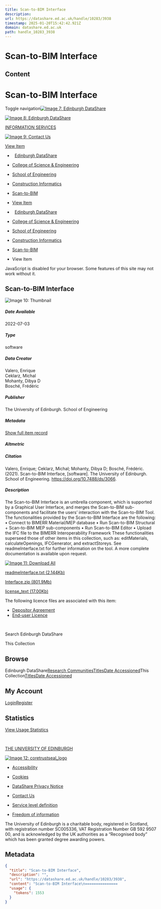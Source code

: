 ```yaml
---
title: Scan-to-BIM Interface
description: 
url: https://datashare.ed.ac.uk/handle/10283/3938
timestamp: 2025-01-20T15:42:42.921Z
domain: datashare.ed.ac.uk
path: handle_10283_3938
---
```


# Scan-to-BIM Interface



## Content

Scan-to-BIM Interface
===============                                    

Toggle navigation[![Image 7: Edinburgh DataShare](https://datashare.ed.ac.uk/themes/Mirage2//images/datashare_edinburgh.png)](https://datashare.ed.ac.uk/)

[![Image 8: Edinburgh DataShare](https://datashare.ed.ac.uk/themes/Mirage2//images/edinburgh-uni.png)](https://www.ed.ac.uk/)

[INFORMATION SERVICES](https://www.ed.ac.uk/information-services)

[![Image 9: Contact Us](https://datashare.ed.ac.uk/themes/Mirage2//images/contact-us.png)](https://www.ed.ac.uk/information-services/research-support/data-library/contact-us)

[View Item](https://datashare.ed.ac.uk/handle/10283/3938#) 

*     [Edinburgh DataShare](https://datashare.ed.ac.uk/)
*   [College of Science & Engineering](https://datashare.ed.ac.uk/handle/10283/927)
*   [School of Engineering](https://datashare.ed.ac.uk/handle/10283/38)
*   [Construction Informatics](https://datashare.ed.ac.uk/handle/10283/3710)
*   [Scan-to-BIM](https://datashare.ed.ac.uk/handle/10283/3712)
*   [View Item](https://datashare.ed.ac.uk/handle/10283/3938#)

*     [Edinburgh DataShare](https://datashare.ed.ac.uk/)
*   [College of Science & Engineering](https://datashare.ed.ac.uk/handle/10283/927)
*   [School of Engineering](https://datashare.ed.ac.uk/handle/10283/38)
*   [Construction Informatics](https://datashare.ed.ac.uk/handle/10283/3710)
*   [Scan-to-BIM](https://datashare.ed.ac.uk/handle/10283/3712)
*   View Item

JavaScript is disabled for your browser. Some features of this site may not work without it.

Scan-to-BIM Interface
---------------------

![Image 10: Thumbnail](https://datashare.ed.ac.uk/bitstream/handle/10283/3938/thumb.png?sequence=6&isAllowed=y)

##### Date Available

2022-07-03

##### Type

software  

##### Data Creator

Valero, Enrique  
Ceklarz, Michal  
Mohanty, Dibya D  
Bosché, Frédéric  

##### Publisher

The University of Edinburgh. School of Engineering

##### Metadata

[Show full item record](https://datashare.ed.ac.uk/handle/10283/3938?show=full)

##### Altmetric

  

##### Citation

Valero, Enrique; Ceklarz, Michal; Mohanty, Dibya D; Bosché, Frédéric. (2021). Scan-to-BIM Interface, \[software\]. The University of Edinburgh. School of Engineering. https://doi.org/10.7488/ds/3066.

##### Description

The Scan-to-BIM Interface is an umbrella component, which is supported by a Graphical User Interface, and merges the Scan-to-BIM sub-components and facilitate the users’ interaction with the Scan-to-BIM Tool. The functionalities provided by the Scan-to-BIM Interface are the following: • Connect to BIMERR Material/MEP database • Run Scan-to-BIM Structural + Scan-to-BIM MEP sub-components • Run Scan-to-BIM Editor • Upload the IFC file to the BIMERR Interoperability Framework These functionalities superseed those of other items in this collection, such as: editMaterials, calculateOpenings, IFCGenerator, and extractStoreys. See readmeInterface.txt for further information on the tool. A more complete documentation is available upon request.

[![Image 11: Download All](https://datashare.ed.ac.uk/themes/Mirage2//images/download-all.png)](https://datashare.ed.ac.uk/download/DS_10283_3938.zip)

[readmeInterface.txt (2.144Kb)](https://datashare.ed.ac.uk/bitstream/handle/10283/3938/readmeInterface.txt?sequence=1&isAllowed=y)

[Interface.zip (801.9Mb)](https://datashare.ed.ac.uk/bitstream/handle/10283/3938/Interface.zip?sequence=2&isAllowed=y)

[license\_text (17.00Kb)](https://datashare.ed.ac.uk/bitstream/handle/10283/3938/license_text?sequence=5&isAllowed=y)

The following licence files are associated with this item:

*   [Depositor Agreement](https://datashare.ed.ac.uk/bitstream/handle/10283/3938/license.txt?sequence=4&isAllowed=y)
*   [End-user Licence](https://datashare.ed.ac.uk/bitstream/handle/10283/3938/license_text?sequence=5&isAllowed=y)

 [](https://datashare.ed.ac.uk/htmlmap)

Search Edinburgh DataShare

This Collection

Browse
------

Edinburgh DataShare[Research Communities](https://datashare.ed.ac.uk/community-list)[Titles](https://datashare.ed.ac.uk/browse?type=title)[Date Accessioned](https://datashare.ed.ac.uk/browse?type=dateaccessioned)This Collection[Titles](https://datashare.ed.ac.uk/handle/10283/3712/browse?type=title)[Date Accessioned](https://datashare.ed.ac.uk/handle/10283/3712/browse?type=dateaccessioned)

My Account
----------

[Login](https://datashare.ed.ac.uk/login)[Register](https://datashare.ed.ac.uk/register)

Statistics
----------

[View Usage Statistics](https://datashare.ed.ac.uk/handle/10283/3938/statistics)

 [](https://datashare.ed.ac.uk/htmlmap)

[THE UNIVERSITY OF EDINBURGH](http://www.ed.ac.uk/)

[![Image 12: coretrustseal_logo](https://datashare.ed.ac.uk/themes/Mirage2//images/CoreTrustSeal-logo.jpg)](https://www.coretrustseal.org/maps/fullscreen/10/?marker=366)

*   [Accessibility](https://datashare.ed.ac.uk/docs/Datashare-Accessibility.html)
*   [Cookies](https://www.ed.ac.uk/about/website/privacy)
*   [DataShare Privacy Notice](https://library.ed.ac.uk/research-support/research-data-service/after/data-repository/service-policies/privacy-notice)

*   [Contact Us](https://library.ed.ac.uk/research-support/research-data-service/contact)
*   [Service level definition](https://library.ed.ac.uk/research-support/research-data-service/after/data-repository/service-policies/service-level-definition)
*   [Freedom of information](https://www.ed.ac.uk/about/website/freedom-information)

The University of Edinburgh is a charitable body, registered in Scotland, with registration number SC005336, VAT Registration Number GB 592 9507 00, and is acknowledged by the UK authorities as a “Recognised body” which has been granted degree awarding powers.

## Metadata

```json
{
  "title": "Scan-to-BIM Interface",
  "description": "",
  "url": "https://datashare.ed.ac.uk/handle/10283/3938",
  "content": "Scan-to-BIM Interface\n===============                                    \n\nToggle navigation[![Image 7: Edinburgh DataShare](https://datashare.ed.ac.uk/themes/Mirage2//images/datashare_edinburgh.png)](https://datashare.ed.ac.uk/)\n\n[![Image 8: Edinburgh DataShare](https://datashare.ed.ac.uk/themes/Mirage2//images/edinburgh-uni.png)](https://www.ed.ac.uk/)\n\n[INFORMATION SERVICES](https://www.ed.ac.uk/information-services)\n\n[![Image 9: Contact Us](https://datashare.ed.ac.uk/themes/Mirage2//images/contact-us.png)](https://www.ed.ac.uk/information-services/research-support/data-library/contact-us)\n\n[View Item](https://datashare.ed.ac.uk/handle/10283/3938#) \n\n*     [Edinburgh DataShare](https://datashare.ed.ac.uk/)\n*   [College of Science & Engineering](https://datashare.ed.ac.uk/handle/10283/927)\n*   [School of Engineering](https://datashare.ed.ac.uk/handle/10283/38)\n*   [Construction Informatics](https://datashare.ed.ac.uk/handle/10283/3710)\n*   [Scan-to-BIM](https://datashare.ed.ac.uk/handle/10283/3712)\n*   [View Item](https://datashare.ed.ac.uk/handle/10283/3938#)\n\n*     [Edinburgh DataShare](https://datashare.ed.ac.uk/)\n*   [College of Science & Engineering](https://datashare.ed.ac.uk/handle/10283/927)\n*   [School of Engineering](https://datashare.ed.ac.uk/handle/10283/38)\n*   [Construction Informatics](https://datashare.ed.ac.uk/handle/10283/3710)\n*   [Scan-to-BIM](https://datashare.ed.ac.uk/handle/10283/3712)\n*   View Item\n\nJavaScript is disabled for your browser. Some features of this site may not work without it.\n\nScan-to-BIM Interface\n---------------------\n\n![Image 10: Thumbnail](https://datashare.ed.ac.uk/bitstream/handle/10283/3938/thumb.png?sequence=6&isAllowed=y)\n\n##### Date Available\n\n2022-07-03\n\n##### Type\n\nsoftware  \n\n##### Data Creator\n\nValero, Enrique  \nCeklarz, Michal  \nMohanty, Dibya D  \nBosché, Frédéric  \n\n##### Publisher\n\nThe University of Edinburgh. School of Engineering\n\n##### Metadata\n\n[Show full item record](https://datashare.ed.ac.uk/handle/10283/3938?show=full)\n\n##### Altmetric\n\n  \n\n##### Citation\n\nValero, Enrique; Ceklarz, Michal; Mohanty, Dibya D; Bosché, Frédéric. (2021). Scan-to-BIM Interface, \\[software\\]. The University of Edinburgh. School of Engineering. https://doi.org/10.7488/ds/3066.\n\n##### Description\n\nThe Scan-to-BIM Interface is an umbrella component, which is supported by a Graphical User Interface, and merges the Scan-to-BIM sub-components and facilitate the users’ interaction with the Scan-to-BIM Tool. The functionalities provided by the Scan-to-BIM Interface are the following: • Connect to BIMERR Material/MEP database • Run Scan-to-BIM Structural + Scan-to-BIM MEP sub-components • Run Scan-to-BIM Editor • Upload the IFC file to the BIMERR Interoperability Framework These functionalities superseed those of other items in this collection, such as: editMaterials, calculateOpenings, IFCGenerator, and extractStoreys. See readmeInterface.txt for further information on the tool. A more complete documentation is available upon request.\n\n[![Image 11: Download All](https://datashare.ed.ac.uk/themes/Mirage2//images/download-all.png)](https://datashare.ed.ac.uk/download/DS_10283_3938.zip)\n\n[readmeInterface.txt (2.144Kb)](https://datashare.ed.ac.uk/bitstream/handle/10283/3938/readmeInterface.txt?sequence=1&isAllowed=y)\n\n[Interface.zip (801.9Mb)](https://datashare.ed.ac.uk/bitstream/handle/10283/3938/Interface.zip?sequence=2&isAllowed=y)\n\n[license\\_text (17.00Kb)](https://datashare.ed.ac.uk/bitstream/handle/10283/3938/license_text?sequence=5&isAllowed=y)\n\nThe following licence files are associated with this item:\n\n*   [Depositor Agreement](https://datashare.ed.ac.uk/bitstream/handle/10283/3938/license.txt?sequence=4&isAllowed=y)\n*   [End-user Licence](https://datashare.ed.ac.uk/bitstream/handle/10283/3938/license_text?sequence=5&isAllowed=y)\n\n [](https://datashare.ed.ac.uk/htmlmap)\n\nSearch Edinburgh DataShare\n\nThis Collection\n\nBrowse\n------\n\nEdinburgh DataShare[Research Communities](https://datashare.ed.ac.uk/community-list)[Titles](https://datashare.ed.ac.uk/browse?type=title)[Date Accessioned](https://datashare.ed.ac.uk/browse?type=dateaccessioned)This Collection[Titles](https://datashare.ed.ac.uk/handle/10283/3712/browse?type=title)[Date Accessioned](https://datashare.ed.ac.uk/handle/10283/3712/browse?type=dateaccessioned)\n\nMy Account\n----------\n\n[Login](https://datashare.ed.ac.uk/login)[Register](https://datashare.ed.ac.uk/register)\n\nStatistics\n----------\n\n[View Usage Statistics](https://datashare.ed.ac.uk/handle/10283/3938/statistics)\n\n [](https://datashare.ed.ac.uk/htmlmap)\n\n[THE UNIVERSITY OF EDINBURGH](http://www.ed.ac.uk/)\n\n[![Image 12: coretrustseal_logo](https://datashare.ed.ac.uk/themes/Mirage2//images/CoreTrustSeal-logo.jpg)](https://www.coretrustseal.org/maps/fullscreen/10/?marker=366)\n\n*   [Accessibility](https://datashare.ed.ac.uk/docs/Datashare-Accessibility.html)\n*   [Cookies](https://www.ed.ac.uk/about/website/privacy)\n*   [DataShare Privacy Notice](https://library.ed.ac.uk/research-support/research-data-service/after/data-repository/service-policies/privacy-notice)\n\n*   [Contact Us](https://library.ed.ac.uk/research-support/research-data-service/contact)\n*   [Service level definition](https://library.ed.ac.uk/research-support/research-data-service/after/data-repository/service-policies/service-level-definition)\n*   [Freedom of information](https://www.ed.ac.uk/about/website/freedom-information)\n\nThe University of Edinburgh is a charitable body, registered in Scotland, with registration number SC005336, VAT Registration Number GB 592 9507 00, and is acknowledged by the UK authorities as a “Recognised body” which has been granted degree awarding powers.",
  "usage": {
    "tokens": 1553
  }
}
```
